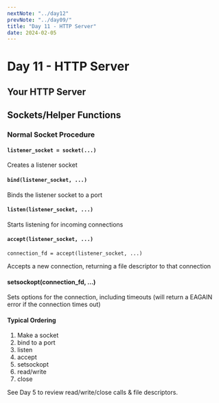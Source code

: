 ```yaml
---
nextNote: "../day12"
prevNote: "../day09/"
title: "Day 11 - HTTP Server"
date: 2024-02-05
---
```


# Day 11 - HTTP Server

## Your HTTP Server

## Sockets/Helper Functions

### Normal Socket Procedure

#### `listener_socket = socket(...)`

Creates a listener socket

#### `bind(listener_socket, ...)`

Binds the listener socket to a port

#### `listen(listener_socket, ...)`

Starts listening for incoming connections

#### `accept(listener_socket, ...)`

`connection_fd = accept(listener_socket, ...)`

Accepts a new connection, returning a file descriptor to that connection

#### setsockopt(connection_fd, ...)

Sets options for the connection, including timeouts (will return a EAGAIN error if the connection times out)

#### Typical Ordering

1. Make a socket
2. bind to a port
3. listen
4. accept
5. setsockopt
6. read/write
7. close

See Day 5 to review read/write/close calls & file descriptors.
